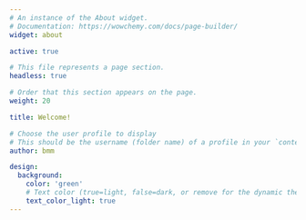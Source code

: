 ```yaml
---
# An instance of the About widget.
# Documentation: https://wowchemy.com/docs/page-builder/
widget: about

active: true

# This file represents a page section.
headless: true

# Order that this section appears on the page.
weight: 20

title: Welcome!

# Choose the user profile to display
# This should be the username (folder name) of a profile in your `content/authors/` folder.
author: bmm

design:
  background:
    color: 'green'
    # Text color (true=light, false=dark, or remove for the dynamic theme color). 
    text_color_light: true
---
```

